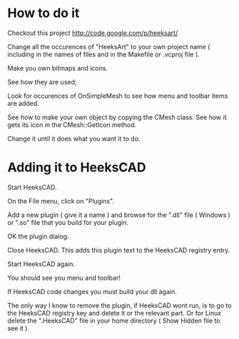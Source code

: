 # How to do it #

Checkout this project http://code.google.com/p/heeksart/

Change all the occurences of "HeeksArt" to your own project name ( including in the names of files and in the Makefile or .vcproj file ).

Make you own bitmaps and icons.

See how they are used;

Look for occurences of OnSimpleMesh to see how menu and toolbar items are added.

See how to make your own object by copying the CMesh class.
See how it gets its icon in the CMesh::GetIcon method.

Change it until it does what you want it to do.

# Adding it to HeeksCAD #

Start HeeksCAD.

On the File menu, click on "Plugins".

Add a new plugin ( give it a name ) and browse for the ".dll" file ( Windows ) or ".so" file that you build for your plugin.

OK the plugin dialog.

Close HeeksCAD. This adds this plugin text to the HeeksCAD registry entry.

Start HeeksCAD again.

You should see you menu and toolbar!

If HeeksCAD code changes you must build your dll again.

The only way I know to remove the plugin, if HeeksCAD wont run, is to go to the HeeksCAD registry key and delete it or the relevant part. Or for Linux delete the ".HeeksCAD" file in your home directory ( Show Hidden file to see it ).